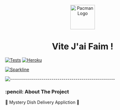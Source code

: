 <p align="center"> 
  <img src="https://res.cloudinary.com/dtvit3fku/image/upload/v1634897934/VJF-logo_q3h5fj.png" alt="Pacman Logo" width="80px" height="80px">
</p>
<h1 align="center"> Vite J'ai Faim !</h1>

[![Tests](https://github.com/fabbbbz/VJF/actions/workflows/node.js.yml/badge.svg)](https://github.com/fabbbbz/VJF/actions/workflows/node.js.yml) [![Heroku](https://pyheroku-badge.herokuapp.com/?app=vitejaifaim&path=/testapp)](https://vitejaifaim.herokuapp.com)  

[![Sparkline](https://stars.medv.io/fabbbbz/VJF-Back.svg)](https://stars.medv.io/fabbbbz/VJF-Back)

![-----------------------------------------------------](https://raw.githubusercontent.com/andreasbm/readme/master/assets/lines/rainbow.png)

<!-- ABOUT THE PROJECT -->
<h3 id="about-the-project"> :pencil: About The Project</h3>

<p align="justify"> 
🍔 Mystery Dish Delivery Appliction 🍕
</p>

